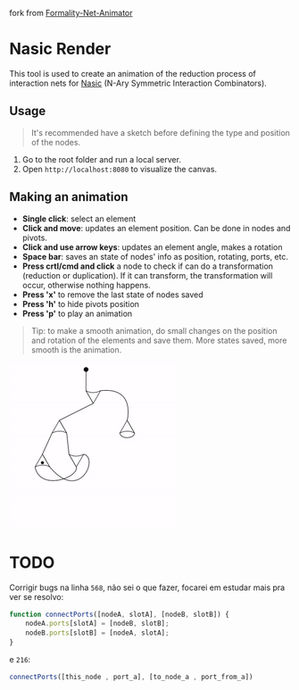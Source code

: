 fork from [Formality-Net-Animator](https://github.com/MaisaMilena/Formality-Net-Animator)

# Nasic Render

This tool is used to create an animation of the reduction process of interaction nets for [Nasic](https://github.com/MaiaVictor/Nasic) (N-Ary Symmetric Interaction Combinators).

## Usage
> It's recommended have a sketch before defining the type and position of the nodes.

1. Go to the root folder and run a local server. 
2. Open `http://localhost:8080` to visualize the canvas.

<!-- Edit function `makeNodes()` to setup nodes properties. -->
<!-- We start creating an empty node's array, an initial node and the other nodes.  -->
<!--  -->
<!-- ``` javascript -->
<!-- function makeNodes() { -->
<!--     var nodes = []; -->
<!--     var initialNode = new Node(0, {x: width * 0.47 - 5, y: height * 0.05}, getRadianFromAngle());  -->
<!--     var node0 = new Node(1, {x: width * 0.5, y: height * 0.2}, getRadianFromAngle(90)); -->
<!--     var node1 = new Node(1, {x: width * 0.3, y: height * 0.40}, getRadianFromAngle()); -->
<!--     ... -->
<!-- } -->
<!-- ``` -->
<!--  -->
<!-- After pushing the nodes into the array and identifing them, we have to connect their ports. Again, it's highly recommended have a sketch before doing this.  -->
<!-- ``` javascript -->
<!--  // Connections between ports -->
<!--     connectPorts([node0, 0], [node1, 0]); -->
<!--     connectPorts([node0, 1], [node4, 0]); -->
<!--     connectPorts([node0, 2],[initialNode, 0]); -->
<!--     ... -->
<!-- ``` -->
<!--  -->
## Making an animation 
- **Single click**: select an element
- **Click and move**: updates an element position. Can be done in nodes and pivots. 
- **Click and use arrow keys**: updates an element angle, makes a rotation
- **Space bar**: saves an state of nodes' info as position, rotating, ports, etc.
- **Press crtl/cmd and click** a node to check if can do a transformation (reduction or duplication). If it can transform, the transformation will occur, otherwise nothing happens. 
- **Press 'x'** to remove the last state of nodes saved
- **Press 'h'** to hide pivots position
- **Press 'p'** to play an animation

> Tip: to make a smooth animation, do small changes on the position and rotation of the elements and save them. More states saved, more smooth is the animation. 

<img src="nasic-render.gif" width="300" height="300" />

# TODO

Corrigir bugs na linha `568`, não sei o que fazer, focarei em estudar mais pra ver se resolvo:
```javascript 
function connectPorts([nodeA, slotA], [nodeB, slotB]) {
    nodeA.ports[slotA] = [nodeB, slotB];
    nodeB.ports[slotB] = [nodeA, slotA];
}
```

e `216`:
```javascript
connectPorts([this_node , port_a], [to_node_a , port_from_a])
```
